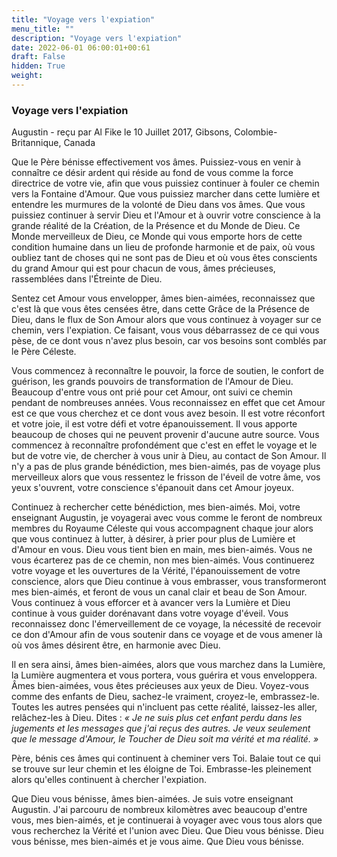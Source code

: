 ```yaml
---
title: "Voyage vers l'expiation"
menu_title: ""
description: "Voyage vers l'expiation"
date: 2022-06-01 06:00:01+00:61
draft: False
hidden: True
weight:
---
```

### Voyage vers l'expiation

Augustin - reçu par Al Fike le 10 Juillet 2017, Gibsons, Colombie-Britannique, Canada

Que le Père bénisse effectivement vos âmes. Puissiez-vous en venir à connaître ce désir ardent qui réside au fond de vous comme la force directrice de votre vie, afin que vous puissiez continuer à fouler ce chemin vers la Fontaine d'Amour. Que vous puissiez marcher dans cette lumière et entendre les murmures de la volonté de Dieu dans vos âmes. Que vous puissiez continuer à servir Dieu et l'Amour et à ouvrir votre conscience à la grande réalité de la Création, de la Présence et du Monde de Dieu. Ce Monde merveilleux de Dieu, ce Monde qui vous emporte hors de cette condition humaine dans un lieu de profonde harmonie et de paix, où vous oubliez tant de choses qui ne sont pas de Dieu et où vous êtes conscients du grand Amour qui est pour chacun de vous, âmes précieuses, rassemblées dans l'Étreinte de Dieu.

Sentez cet Amour vous envelopper, âmes bien-aimées, reconnaissez que c'est là que vous êtes censées être, dans cette Grâce de la Présence de Dieu, dans le flux de Son Amour alors que vous continuez à voyager sur ce chemin, vers l'expiation. Ce faisant, vous vous débarrassez de ce qui vous pèse, de ce dont vous n'avez plus besoin, car vos besoins sont comblés par le Père Céleste.

Vous commencez à reconnaître le pouvoir, la force de soutien, le confort de guérison, les grands pouvoirs de transformation de l'Amour de Dieu. Beaucoup d'entre vous ont prié pour cet Amour, ont suivi ce chemin pendant de nombreuses années. Vous reconnaissez en effet que cet Amour est ce que vous cherchez et ce dont vous avez besoin. Il est votre réconfort et votre joie, il est votre défi et votre épanouissement. Il vous apporte beaucoup de choses qui ne peuvent provenir d'aucune autre source. Vous commencez à reconnaître profondément que c'est en effet le voyage et le but de votre vie, de chercher à vous unir à Dieu, au contact de Son Amour. Il n'y a pas de plus grande bénédiction, mes bien-aimés, pas de voyage plus merveilleux alors que vous ressentez le frisson de l'éveil de votre âme, vos yeux s'ouvrent, votre conscience s'épanouit dans cet Amour joyeux.

Continuez à rechercher cette bénédiction, mes bien-aimés. Moi, votre enseignant Augustin, je voyagerai avec vous comme le feront de nombreux membres du Royaume Céleste qui vous accompagnent chaque jour alors que vous continuez à lutter, à désirer, à prier pour plus de Lumière et d'Amour en vous. Dieu vous tient bien en main, mes bien-aimés. Vous ne vous écarterez pas de ce chemin, non mes bien-aimés. Vous continuerez votre voyage et les ouvertures de la Vérité, l'épanouissement de votre conscience, alors que Dieu continue à vous embrasser, vous transformeront mes bien-aimés, et feront de vous un canal clair et beau de Son Amour. Vous continuez à vous efforcer et à avancer vers la Lumière et Dieu continue à vous guider dorénavant dans votre voyage d'éveil. Vous reconnaissez donc l'émerveillement de ce voyage, la nécessité de recevoir ce don d'Amour afin de vous soutenir dans ce voyage et de vous amener là où vos âmes désirent être, en harmonie avec Dieu.

Il en sera ainsi, âmes bien-aimées, alors que vous marchez dans la Lumière, la Lumière augmentera et vous portera, vous guérira et vous enveloppera. Âmes bien-aimées, vous êtes précieuses aux yeux de Dieu. Voyez-vous comme des enfants de Dieu, sachez-le vraiment, croyez-le, embrassez-le. Toutes les autres pensées qui n'incluent pas cette réalité, laissez-les aller, relâchez-les à Dieu. Dites : *« Je ne suis plus cet enfant perdu dans les jugements et les messages que j'ai reçus des autres. Je veux seulement que le message d'Amour, le Toucher de Dieu soit ma vérité et ma réalité. »*

Père, bénis ces âmes qui continuent à cheminer vers Toi. Balaie tout ce qui se trouve sur leur chemin et les éloigne de Toi. Embrasse-les pleinement alors qu'elles continuent à chercher l'expiation.

Que Dieu vous bénisse, âmes bien-aimées. Je suis votre enseignant Augustin. J'ai parcouru de nombreux kilomètres avec beaucoup d'entre vous, mes bien-aimés, et je continuerai à voyager avec vous tous alors que vous recherchez la Vérité et l'union avec Dieu. Que Dieu vous bénisse. Dieu vous bénisse, mes bien-aimés et je vous aime. Que Dieu vous bénisse.
